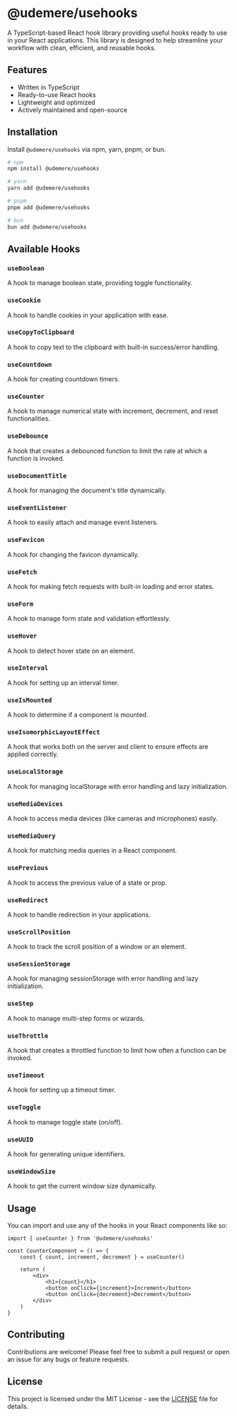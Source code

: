 # @udemere/usehooks

A TypeScript-based React hook library providing useful hooks ready to use in your React applications. This library is designed to help streamline your workflow with clean, efficient, and reusable hooks.

## Features

- Written in TypeScript
- Ready-to-use React hooks
- Lightweight and optimized
- Actively maintained and open-source

## Installation

Install `@udemere/usehooks` via npm, yarn, pnpm, or bun.

```bash
# npm
npm install @udemere/usehooks
```

```bash
# yarn
yarn add @udemere/usehooks
```

```bash
# pnpm
pnpm add @udemere/usehooks
```

```bash
# bun
bun add @udemere/usehooks
```

## Available Hooks

### `useBoolean`

A hook to manage boolean state, providing toggle functionality.

### `useCookie`

A hook to handle cookies in your application with ease.

### `useCopyToClipboard`

A hook to copy text to the clipboard with built-in success/error handling.

### `useCountdown`

A hook for creating countdown timers.

### `useCounter`

A hook to manage numerical state with increment, decrement, and reset functionalities.

### `useDebounce`

A hook that creates a debounced function to limit the rate at which a function is invoked.

### `useDocumentTitle`

A hook for managing the document's title dynamically.

### `useEventListener`

A hook to easily attach and manage event listeners.

### `useFavicon`

A hook for changing the favicon dynamically.

### `useFetch`

A hook for making fetch requests with built-in loading and error states.

### `useForm`

A hook to manage form state and validation effortlessly.

### `useHover`

A hook to detect hover state on an element.

### `useInterval`

A hook for setting up an interval timer.

### `useIsMounted`

A hook to determine if a component is mounted.

### `useIsomorphicLayoutEffect`

A hook that works both on the server and client to ensure effects are applied correctly.

### `useLocalStorage`

A hook for managing localStorage with error handling and lazy initialization.

### `useMediaDevices`

A hook to access media devices (like cameras and microphones) easily.

### `useMediaQuery`

A hook for matching media queries in a React component.

### `usePrevious`

A hook to access the previous value of a state or prop.

### `useRedirect`

A hook to handle redirection in your applications.

### `useScrollPosition`

A hook to track the scroll position of a window or an element.

### `useSessionStorage`

A hook for managing sessionStorage with error handling and lazy initialization.

### `useStep`

A hook to manage multi-step forms or wizards.

### `useThrottle`

A hook that creates a throttled function to limit how often a function can be invoked.

### `useTimeout`

A hook for setting up a timeout timer.

### `useToggle`

A hook to manage toggle state (on/off).

### `useUUID`

A hook for generating unique identifiers.

### `useWindowSize`

A hook to get the current window size dynamically.

## Usage

You can import and use any of the hooks in your React components like so:

```tsx
import { useCounter } from '@udemere/usehooks'

const CounterComponent = () => {
	const { count, increment, decrement } = useCounter()

	return (
		<div>
			<h1>{count}</h1>
			<button onClick={increment}>Increment</button>
			<button onClick={decrement}>Decrement</button>
		</div>
	)
}
```

## Contributing

Contributions are welcome! Please feel free to submit a pull request or open an issue for any bugs or feature requests.

## License

This project is licensed under the MIT License - see the [LICENSE](LICENSE) file for details.
